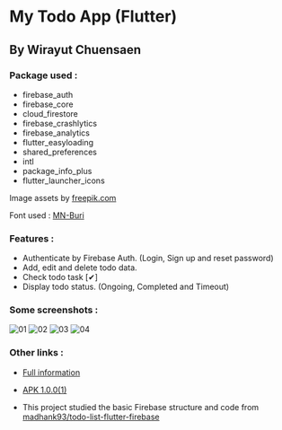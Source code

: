 # My Todo App (Flutter)
## By Wirayut Chuensaen

### Package used :
- firebase_auth
- firebase_core
- cloud_firestore
- firebase_crashlytics
- firebase_analytics
- flutter_easyloading
- shared_preferences
- intl
- package_info_plus
- flutter_launcher_icons

Image assets by [freepik.com](https://www.freepik.com/)

Font used : [MN-Buri](https://www.f0nt.com/release/mn-buri)
### Features :
- Authenticate by Firebase Auth. (Login, Sign up and reset password)
- Add, edit and delete todo data.
- Check todo task [✔]
- Display todo status. (Ongoing, Completed and Timeout)
### Some screenshots :
![01](doc/splash_screen.jpg)
![02](doc/login_screen.jpg)
![03](doc/signup_screen.jpg)
![04](doc/main_screen.jpg)

### Other links :
- [Full information](https://wirayut-chuensaen.github.io/WorksPage)

- [APK 1.0.0(1)](https://drive.google.com/file/d/1_IMvOG8B1t8fyXadNXUin2Xi1hBjjO7f/view?usp=sharing)

- This project studied the basic Firebase structure and code from [madhank93/todo-list-flutter-firebase](https://github.com/madhank93/todo-list-flutter-firebase)